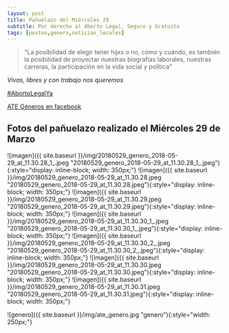 ```yaml
---
layout: post
title: Pañuelazo del Miércoles 29
subtitle: Por derecho al Aborto Legal, Seguro y Gratuito
tags: [posteo,genero,noticias_locales]
---
```



> "La posibilidad de elegir tener hijxs o no, cómo y cuándo, es también la posibilidad
> de proyectar nuestras biografías laborales, nuestras carreras, la participación
> en la vida social y política"

*Vivas, libres y con trabajo nos queremos*

[#AbortoLegalYa](https://twitter.com/hashtag/AbortoLegalYa)

[ATE Géneros en facebook](https://www.facebook.com/ate.generos.5/posts/254746568610219)

## Fotos del pañuelazo realizado el Miércoles 29 de Marzo

![imagen]({{ site.baseurl }}/img/20180529_genero_2018-05-29_at_11.30.28_1_.jpeg "20180529_genero_2018-05-29_at_11.30.28_1_.jpeg"){:style="display: inline-block; width: 350px;"}
![imagen]({{ site.baseurl }}/img/20180529_genero_2018-05-29_at_11.30.28.jpeg "20180529_genero_2018-05-29_at_11.30.28.jpeg"){:style="display: inline-block; width: 350px;"}
![imagen]({{ site.baseurl }}/img/20180529_genero_2018-05-29_at_11.30.29.jpeg "20180529_genero_2018-05-29_at_11.30.29.jpeg"){:style="display: inline-block; width: 350px;"}
![imagen]({{ site.baseurl }}/img/20180529_genero_2018-05-29_at_11.30.30_1_.jpeg "20180529_genero_2018-05-29_at_11.30.30_1_.jpeg"){:style="display: inline-block; width: 350px;"}
![imagen]({{ site.baseurl }}/img/20180529_genero_2018-05-29_at_11.30.30_2_.jpeg "20180529_genero_2018-05-29_at_11.30.30_2_.jpeg"){:style="display: inline-block; width: 350px;"}
![imagen]({{ site.baseurl }}/img/20180529_genero_2018-05-29_at_11.30.30.jpeg "20180529_genero_2018-05-29_at_11.30.30.jpeg"){:style="display: inline-block; width: 350px;"}
![imagen]({{ site.baseurl }}/img/20180529_genero_2018-05-29_at_11.30.31.jpeg "20180529_genero_2018-05-29_at_11.30.31.jpeg"){:style="display: inline-block; width: 350px;"}


![genero]({{ site.baseurl }}/img/ate_genero.jpg "genero"){:style="width: 250px;"}
